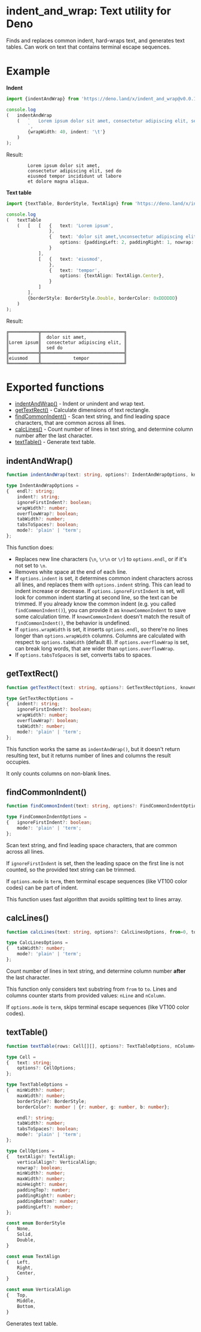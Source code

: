 # indent_and_wrap: Text utility for Deno
Finds and replaces common indent, hard-wraps text, and generates text tables.
Can work on text that contains terminal escape sequences.

# Example

**Indent**

```ts
import {indentAndWrap} from 'https://deno.land/x/indent_and_wrap@v0.0.10/mod.ts';

console.log
(	indentAndWrap
	(	`	Lorem ipsum dolor sit amet, consectetur adipiscing elit, sed do eiusmod tempor incididunt ut labore et dolore magna aliqua.
		`,
		{wrapWidth: 40, indent: '\t'}
	)
);
```

Result:

```
        Lorem ipsum dolor sit amet,
        consectetur adipiscing elit, sed do
        eiusmod tempor incididunt ut labore
        et dolore magna aliqua.
```

**Text table**

```ts
import {textTable, BorderStyle, TextAlign} from 'https://deno.land/x/indent_and_wrap@v0.0.10/mod.ts';

console.log
(	textTable
	(	[	[	{	text: 'Lorem ipsum',
				},
				{	text: 'dolor sit amet,\nconsectetur adipiscing elit,\nsed do',
					options: {paddingLeft: 2, paddingRight: 1, nowrap: true},
				}
			],
			[	{	text: 'eiusmod',
				},
				{	text: 'tempor',
					options: {textAlign: TextAlign.Center},
				}
			]
		],
		{borderStyle: BorderStyle.Double, borderColor: 0xDDDDDD}
	)
);
```

Result:

```
╔═══════════╦═══════════════════════════════╗
║           ║  dolor sit amet,              ║
║Lorem ipsum║  consectetur adipiscing elit, ║
║           ║  sed do                       ║
╠═══════════╬═══════════════════════════════╣
║eiusmod    ║            tempor             ║
╚═══════════╩═══════════════════════════════╝
```

# Exported functions

- [indentAndWrap()](#indentandwrap) - Indent or unindent and wrap text.
- [getTextRect()](#gettextrect) - Calculate dimensions of text rectangle.
- [findCommonIndent()](#findcommonindent) - Scan text string, and find leading space characters, that are common across all lines.
- [calcLines()](#calclines) - Count number of lines in text string, and determine column number after the last character.
- [textTable()](#texttable) - Generate text table.

## indentAndWrap()

```ts
function indentAndWrap(text: string, options?: IndentAndWrapOptions, knownCommonIndent?: string): string;

type IndentAndWrapOptions =
{	endl?: string;
	indent?: string;
	ignoreFirstIndent?: boolean;
	wrapWidth?: number;
	overflowWrap?: boolean;
	tabWidth?: number;
	tabsToSpaces?: boolean;
	mode?: 'plain' | 'term';
};
```

This function does:
- Replaces new line characters (`\n`, `\r\n` or `\r`) to `options.endl`, or if it's not set to `\n`.
- Removes white space at the end of each line.
- If `options.indent` is set, it determines common indent characters across all lines, and replaces them with `options.indent` string.
This can lead to indent increase or decrease.
If `options.ignoreFirstIndent` is set, will look for common indent starting at second line, so the text can be trimmed.
If you already know the common indent (e.g. you called `findCommonIndent()`), you can provide it as `knownCommonIndent` to save some calculation time.
If `knownCommonIndent` doesn't match the result of `findCommonIndent()`, the behavior is undefined.
- If `options.wrapWidth` is set, it inserts `options.endl`, so there're no lines longer than `options.wrapWidth` columns. Columns are calculated with respect to `options.tabWidth` (default 8).
If `options.overflowWrap` is set, can break long words, that are wider than `options.overflowWrap`.
- If `options.tabsToSpaces` is set, converts tabs to spaces.

## getTextRect()

```ts
function getTextRect(text: string, options?: GetTextRectOptions, knownCommonIndent?: string): {nLines: number, nColumns: number};

type GetTextRectOptions =
{	indent?: string;
	ignoreFirstIndent?: boolean;
	wrapWidth?: number;
	overflowWrap?: boolean;
	tabWidth?: number;
	mode?: 'plain' | 'term';
};
```

This function works the same as `indentAndWrap()`, but it doesn't return resulting text, but it returns number of lines and columns the result occupies.

It only counts columns on non-blank lines.

## findCommonIndent()

```ts
function findCommonIndent(text: string, options?: FindCommonIndentOptions): string;

type FindCommonIndentOptions =
{	ignoreFirstIndent?: boolean;
	mode?: 'plain' | 'term';
};
```

Scan text string, and find leading space characters, that are common across all lines.

If `ignoreFirstIndent` is set, then the leading space on the first line is not counted, so the provided text string can be trimmed.

If `options.mode` is `term`, then terminal escape sequences (like VT100 color codes) can be part of indent.

This function uses fast algorithm that avoids splitting text to lines array.

## calcLines()

```ts
function calcLines(text: string, options?: CalcLinesOptions, from=0, to=Number.MAX_SAFE_INTEGER): {nLine: number, nColumn: number};

type CalcLinesOptions =
{	tabWidth?: number;
	mode?: 'plain' | 'term';
};
```

Count number of lines in text string, and determine column number **after** the last character.

This function only considers text substring from `from` to `to`.
Lines and columns counter starts from provided values: `nLine` and `nColumn`.

If `options.mode` is `term`, skips terminal escape sequences (like VT100 color codes).

## textTable()

```ts
function textTable(rows: Cell[][], options?: TextTableOptions, nColumn=0): string;

type Cell =
{	text: string;
	options?: CellOptions;
};

type TextTableOptions =
{	minWidth?: number;
	maxWidth?: number;
	borderStyle?: BorderStyle;
	borderColor?: number | {r: number, g: number, b: number};

	endl?: string;
	tabWidth?: number;
	tabsToSpaces?: boolean;
	mode?: 'plain' | 'term';
};

type CellOptions =
{	textAlign?: TextAlign;
	verticalAlign?: VerticalAlign;
	nowrap?: boolean;
	minWidth?: number;
	maxWidth?: number;
	minHeight?: number;
	paddingTop?: number;
	paddingRight?: number;
	paddingBottom?: number;
	paddingLeft?: number;
};

const enum BorderStyle
{	None,
	Solid,
	Double,
}

const enum TextAlign
{	Left,
	Right,
	Center,
}

const enum VerticalAlign
{	Top,
	Middle,
	Bottom,
}
```

Generates text table.
